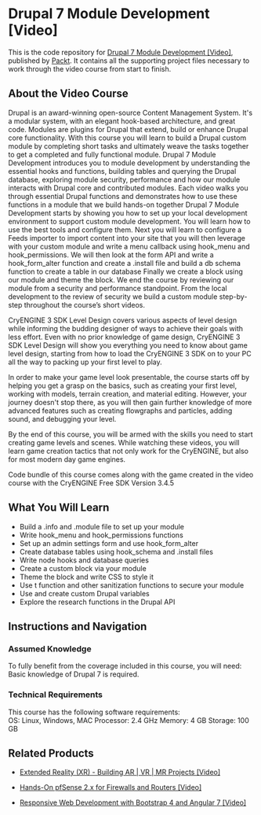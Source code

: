 # Drupal 7 Module Development [Video]
This is the code repository for [Drupal 7 Module Development [Video]](https://www.packtpub.com/web-development/drupal-7-module-development-video?utm_source=github&utm_medium=repository&utm_campaign=9781782161189), published by [Packt](https://www.packtpub.com/?utm_source=github). It contains all the supporting project files necessary to work through the video course from start to finish.
## About the Video Course
Drupal is an award-winning open-source Content Management System. It's a modular system, with an elegant hook-based architecture, and great code. Modules are plugins for Drupal that extend, build or enhance Drupal core functionality. With this course you will learn to build a Drupal custom module by completing short tasks and ultimately weave the tasks together to get a completed and fully functional module. Drupal 7 Module Development introduces you to module development by understanding the essential hooks and functions, building tables and querying the Drupal database, exploring module security, performance and how our module interacts with Drupal core and contributed modules. Each video walks you through essential Drupal functions and demonstrates how to use these functions in a module that we build hands-on together Drupal 7 Module Development starts by showing you how to set up your local development environment to support custom module development. You will learn how to use the best tools and configure them. Next you will learn to configure a Feeds importer to import content into your site that you will then leverage with your custom module and write a menu callback using hook_menu and hook_permissions. We will then look at the form API and write a hook_form_alter function and create a .install file and build a db schema function to create a table in our database Finally we create a block using our module and theme the block. We end the course by reviewing our module from a security and performance standpoint. From the local development to the review of security we build a custom module step-by-step throughout the course’s short videos.

CryENGINE 3 SDK Level Design covers various aspects of level design while informing the budding designer of ways to achieve their goals with less effort. Even with no prior knowledge of game design, CryENGINE 3 SDK Level Design will show you everything you need to know about game level design, starting from how to load the CryENGINE 3 SDK on to your PC all the way to packing up your first level to play.

In order to make your game level look presentable, the course starts off by helping you get a grasp on the basics, such as creating your first level, working with models, terrain creation, and material editing. However, your journey doesn't stop there, as you will then gain further knowledge of more advanced features such as creating flowgraphs and particles, adding sound, and debugging your level.

By the end of this course, you will be armed with the skills you need to start creating game levels and scenes. While watching these videos, you will learn game creation tactics that not only work for the CryENGINE, but also for most modern day game engines.

Code bundle of this course comes along with the game created in the video course with the CryENGINE Free SDK Version 3.4.5

<H2>What You Will Learn</H2>
<DIV class=book-info-will-learn-text>
<UL>
<LI>Build a .info and .module file to set up your module 
<LI>Write hook_menu and hook_permissions functions 
<LI>Set up an admin settings form and use hook_form_alter 
<LI>Create database tables using hook_schema and .install files 
<LI>Write node hooks and database queries 
<LI>Create a custom block via your module 
<LI>Theme the block and write CSS to style it 
<LI>Use t function and other sanitization functions to secure your module 
<LI>Use and create custom Drupal variables 
<LI>Explore the research functions in the Drupal API </LI></UL></DIV>

## Instructions and Navigation
### Assumed Knowledge
To fully benefit from the coverage included in this course, you will need:<br/>
Basic knowledge of Drupal 7 is required.
### Technical Requirements
This course has the following software requirements:<br/>
OS: Linux, Windows, MAC
Processor: 2.4 GHz
Memory: 4 GB
Storage: 100 GB

## Related Products
* [Extended Reality (XR) - Building AR | VR | MR Projects [Video]](https://www.packtpub.com/game-development/extended-reality-xr-building-ar-vr-mr-projects-video?utm_source=github&utm_medium=repository&utm_campaign=9781838559694)

* [Hands-On pfSense 2.x for Firewalls and Routers [Video]](https://www.packtpub.com/networking-and-servers/hands-pfsense-2x-firewalls-and-routers-video?utm_source=github&utm_medium=repository&utm_campaign=9781789805017)

* [Responsive Web Development with Bootstrap 4 and Angular 7 [Video]](https://www.packtpub.com/web-development/responsive-web-development-bootstrap-4-and-angular-7-video?utm_source=github&utm_medium=repository&utm_campaign=9781789615272)


